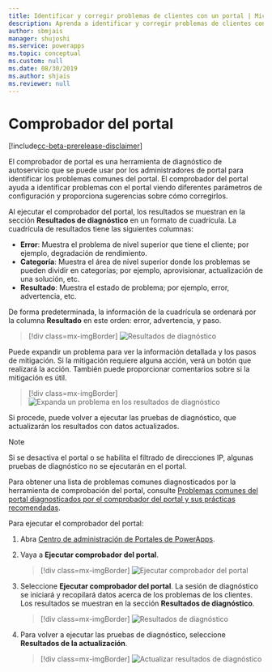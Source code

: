```yaml
---
title: Identificar y corregir problemas de clientes con un portal | MicrosoftDocs
description: Aprenda a identificar y corregir problemas de clientes con un portal.
author: sbmjais
manager: shujoshi
ms.service: powerapps
ms.topic: conceptual
ms.custom: null
ms.date: 08/30/2019
ms.author: shjais
ms.reviewer: null
---
```


# <a name="portal-checker"></a>Comprobador del portal

[!include[cc-beta-prerelease-disclaimer](../../../includes/cc-beta-prerelease-disclaimer.md)]

El comprobador de portal es una herramienta de diagnóstico de autoservicio que se puede usar por los administradores de portal para identificar los problemas comunes del portal. El comprobador del portal ayuda a identificar problemas con el portal viendo diferentes parámetros de configuración y proporciona sugerencias sobre cómo corregirlos.

Al ejecutar el comprobador del portal, los resultados se muestran en la sección **Resultados de diagnóstico** en un formato de cuadrícula. La cuadrícula de resultados tiene las siguientes columnas:

- **Error**: Muestra el problema de nivel superior que tiene el cliente; por ejemplo, degradación de rendimiento.
- **Categoría**: Muestra el área de nivel superior donde los problemas se pueden dividir en categorías; por ejemplo, aprovisionar, actualización de una solución, etc.
- **Resultado**: Muestra el estado de problema; por ejemplo, error, advertencia, etc.

De forma predeterminada, la información de la cuadrícula se ordenará por la columna **Resultado** en este orden: error, advertencia, y paso.

> [!div class=mx-imgBorder]
> ![Resultados de diagnóstico](../media/diagnostic-results.png "Resultados de diagnóstico")

Puede expandir un problema para ver la información detallada y los pasos de mitigación. Si la mitigación requiere alguna acción, verá un botón que realizará la acción. También puede proporcionar comentarios sobre si la mitigación es útil.

> [!div class=mx-imgBorder]
> ![Expanda un problema en los resultados de diagnóstico](../media/diagnostic-results-issue-expand.png "Expanda un problema en los resultados de diagnóstico")

Si procede, puede volver a ejecutar las pruebas de diagnóstico, que actualizarán los resultados con datos actualizados.

> [!NOTE]
> Si se desactiva el portal o se habilita el filtrado de direcciones IP, algunas pruebas de diagnóstico no se ejecutarán en el portal.

Para obtener una lista de problemas comunes diagnosticados por la herramienta de comprobación del portal, consulte [Problemas comunes del portal diagnosticados por el comprobador del portal y sus prácticas recomendadas](https://docs.microsoft.com/en-us/dynamics365/customer-engagement/portals/portal-faq).

Para ejecutar el comprobador del portal:

1.  Abra [Centro de administración de Portales de PowerApps](admin-overview.md).

2.  Vaya a **Ejecutar comprobador del portal**.

    > [!div class=mx-imgBorder]
    > ![Ejecutar comprobador del portal](../media/run-diagnostics.png "Ejecutar comprobador del portal")

3.  Seleccione **Ejecutar comprobador del portal**. La sesión de diagnóstico se iniciará y recopilará datos acerca de los problemas de los clientes. Los resultados se muestran en la sección **Resultados de diagnóstico**.

    > [!div class=mx-imgBorder]
    > ![Resultados de diagnóstico](../media/diagnostic-results.png "Resultados de diagnóstico")

4.  Para volver a ejecutar las pruebas de diagnóstico, seleccione **Resultados de la actualización**.

    > [!div class=mx-imgBorder]
    > ![Actualizar resultados de diagnóstico](../media/diagnostic-results-refresh.png "Actualizar resultados de diagnóstico")

